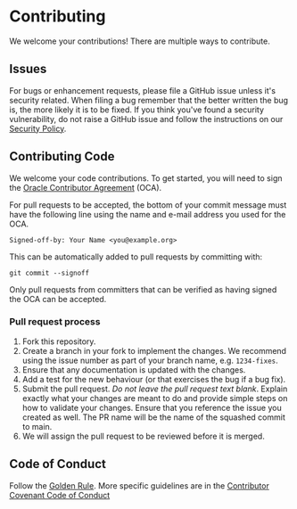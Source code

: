 # Contributing

We welcome your contributions! There are multiple ways to contribute.

## Issues
For bugs or enhancement requests, please file a GitHub issue unless it's security related. 
When filing a bug remember that the better written the bug is, the more likely it is to be fixed. 
If you think you've found a security vulnerability, do not raise a GitHub issue and follow the 
instructions on our [Security Policy](./SECURITY.md). 

## Contributing Code

We welcome your code contributions. 
To get started, you will need to sign the [Oracle Contributor 
Agreement](https://www.oracle.com/technetwork/community/oca-486395.html) (OCA).

For pull requests to be accepted, the bottom of your commit message must have the following line 
using the name and e-mail address you used for the OCA.

```
Signed-off-by: Your Name <you@example.org>
```

This can be automatically added to pull requests by committing with:

```
git commit --signoff
```

Only pull requests from committers that can be verified as having signed the OCA can be accepted.

### Pull request process

1. Fork this repository.
1. Create a branch in your fork to implement the changes. We recommend using the issue number as 
part of your branch name, e.g. `1234-fixes`.
1. Ensure that any documentation is updated with the changes.
1. Add a test for the new behaviour (or that exercises the bug if a bug fix).
1. Submit the pull request. *Do not leave the pull request text blank*. 
Explain exactly what your changes are meant to do and provide simple steps on how to validate your 
changes. 
Ensure that you reference the issue you created as well. 
The PR name will be the name of the squashed commit to main.
1. We will assign the pull request to be reviewed before it is merged.

## Code of Conduct
Follow the [Golden Rule](https://en.wikipedia.org/wiki/Golden_Rule). 
More specific guidelines are in the [Contributor Covenant Code of Conduct](./CODE_OF_CONDUCT.md)

